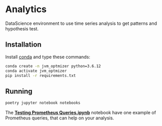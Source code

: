 # Analytics

DataScience environment to use time series analysis to get patterns and hypothesis test.

## Installation

Install [conda](https://docs.conda.io/projects/conda/en/latest/user-guide/install/linux.html) and type these commands:

```sh
conda create -n jvm_optmizer python=3.6.12
conda activate jvm_optmizer
pip install -r requirements.txt
```

## Running

```sh
poetry jupyter notebook notebooks
```

The [**Testing Prometheus Queries.ipynb**](https://github.com/ortisan/troubleshooting-performance/blob/main/analytics/notebooks/Testing%20Prometheus%20Queries.ipynb) notebook have one example of Prometheus queries, that can help on your analysis.

